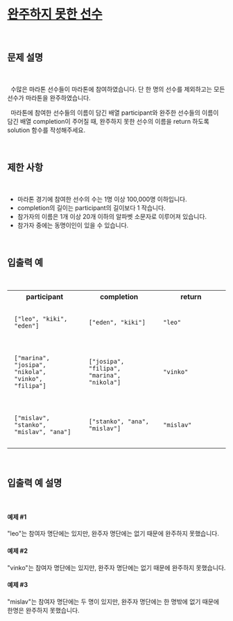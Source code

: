 # [완주하지 못한 선수](https://school.programmers.co.kr/learn/courses/30/lessons/42576)

<style>
  .example * {text-align: center;}
  .example td {width: 20vw; border: solid 1px lightgray}
  .output td {width: 30vw; padding: 1em}
</style>

<br />

## 문제 설명

<br />

&nbsp; 수많은 마라톤 선수들이 마라톤에 참여하였습니다. 단 한 명의 선수를 제외하고는 모든 선수가 마라톤을 완주하였습니다.

&nbsp; 마라톤에 참여한 선수들의 이름이 담긴 배열 participant와 완주한 선수들의 이름이 담긴 배열 completion이 주어질 때, 완주하지 못한 선수의 이름을 return 하도록 solution 함수를 작성해주세요.

<br />

## 제한 사항

<br />

- 마라톤 경기에 참여한 선수의 수는 1명 이상 100,000명 이하입니다.
- completion의 길이는 participant의 길이보다 1 작습니다.
- 참가자의 이름은 1개 이상 20개 이하의 알파벳 소문자로 이루어져 있습니다.
- 참가자 중에는 동명이인이 있을 수 있습니다.

<br/>

## 입출력 예

<br />

<center>
<table class="output"><tr><th>participant</th><th>completion</th><th>return</th></tr><tr><td>

```
["leo", "kiki", "eden"]
```

</td><td>

```
["eden", "kiki"]
```

</td><td>

```
"leo"
```

</td></tr><tr><td>

```
["marina", "josipa", "nikola", "vinko", "filipa"]
```

</td><td>

```
["josipa", "filipa", "marina", "nikola"]
```

</td><td>

```
"vinko"
```

</td></tr><tr><td>

```
["mislav", "stanko", "mislav", "ana"]
```

</td><td>

```
["stanko", "ana", "mislav"]
```

</td><td>

```
"mislav"
```

</td></tr></table>
</center>
<br />

## 입출력 예 설명

<br />

#### 예제 #1

"leo"는 참여자 명단에는 있지만, 완주자 명단에는 없기 때문에 완주하지 못했습니다.

#### 예제 #2

"vinko"는 참여자 명단에는 있지만, 완주자 명단에는 없기 때문에 완주하지 못했습니다.

#### 예제 #3

"mislav"는 참여자 명단에는 두 명이 있지만, 완주자 명단에는 한 명밖에 없기 때문에 한명은 완주하지 못했습니다.
